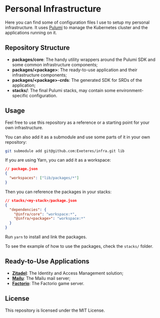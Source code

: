 # Personal Infrastructure

Here you can find some of configuration files I use to setup my personal infrastructure.
It uses [Pulumi](https://www.pulumi.com/) to manage the Kubernetes cluster and the applications running on it.

## Repository Structure

- **packages/core**: The handy utility wrappers around the Pulumi SDK and some common infrastructure components;
- **packages/\<package\>**: The ready-to-use application and their infrastructure components;
- **packages/\<package\>-crds**: The generated SDK for SRDs of the application;
- **stacks/**: The final Pulumi stacks, may contain some environment-specific configuration.

## Usage

Feel free to use this repository as a reference or a starting point for your own infrastructure.

You can also add it as a submodule and use some parts of it in your own repository:

```bash
git submodule add git@github.com:Exeteres/infra.git lib
```

If you are using Yarn, you can add it as a workspace:

```json
// package.json
{
  "workspaces": ["lib/packages/*"]
}
```

Then you can reference the packages in your stacks:

```json
// stacks/<my-stack>/package.json
{
  "dependencies": {
    "@infra/core": "workspace:*",
    "@infra/<package>": "workspace:*"
  }
}
```

Run `yarn` to install and link the packages.

To see the example of how to use the packages, check the `stacks/` folder.

## Ready-to-Use Applications

- [**Zitadel**](https://zitadel.com): The Identity and Access Management solution;
- [**Mailu**](https://mailu.io): The Mailu mail server;
- [**Factorio**](https://www.factorio.com): The Factorio game server.

## License

This repository is licensed under the MIT License.
